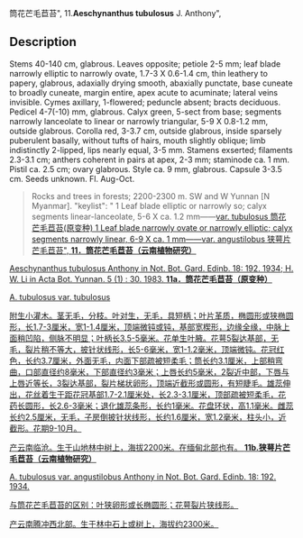 筒花芒毛苣苔",
11.**Aeschynanthus tubulosus** J. Anthony",

## Description
Stems 40-140 cm, glabrous. Leaves opposite; petiole 2-5 mm; leaf blade narrowly elliptic to narrowly ovate, 1.7-3 X 0.6-1.4 cm, thin leathery to papery, glabrous, adaxially drying smooth, abaxially punctate, base cuneate to broadly cuneate, margin entire, apex acute to acuminate; lateral veins invisible. Cymes axillary, 1-flowered; peduncle absent; bracts deciduous. Pedicel 4-7(-10) mm, glabrous. Calyx green, 5-sect from base; segments narrowly lanceolate to linear or narrowly triangular, 5-9 X 0.8-1.2 mm, outside glabrous. Corolla red, 3-3.7 cm, outside glabrous, inside sparsely puberulent basally, without tufts of hairs, mouth slightly oblique; limb indistinctly 2-lipped, lips nearly equal, 3-5 mm. Stamens exserted; filaments 2.3-3.1 cm; anthers coherent in pairs at apex, 2-3 mm; staminode ca. 1 mm. Pistil ca. 2.5 cm; ovary glabrous. Style ca. 9 mm, glabrous. Capsule 3-3.5 cm. Seeds unknown. Fl. Aug-Oct.

> Rocks and trees in forests; 2200-2300 m. SW and W Yunnan [N Myanmar].
  "keylist": "
1 Leaf blade elliptic or narrowly so; calyx segments linear-lanceolate, 5-6 X ca. 1.2 mm——<a href='/info/Aeschynanthus tubulosus var. tubulosus?t=foc'>var. tubulosus 筒花芒毛苣苔(原变种)
1 Leaf blade narrowly ovate or narrowly elliptic; calyx segments narrowly linear, 6-9 X ca. 1 mm——<a href='/info/Aeschynanthus tubulosus var. angustilobus?t=foc'>var. angustilobus 狭萼片芒毛苣苔",
**11．筒花芒毛苣苔（云南植物研究）**

Aeschynanthus tubulosus Anthony in Not. Bot. Gard. Edinb. 18: 192. 1934; H. W. Li in Acta Bot. Yunnan. 5 (1) : 30. 1983.
**11a．筒花芒毛苣苔（原变种）**

A. tubulosus var. tubulosus

附生小灌木。茎无毛，分枝。叶对生，无毛，具短柄；叶片革质，椭圆形或狭椭圆形，长1.7-3厘米，宽1-1.4厘米，顶端微钝或钝，基部宽楔形，边缘全缘，中脉上面稍凹陷，侧脉不明显；叶柄长3.5-5毫米。花单生叶腋。花萼5裂达基部，无毛，裂片稍不等大，披针状线形，长5-6毫米，宽1-1.2毫米，顶端微钝。花冠红色，长约3.7厘米，外面无毛，内面下部疏被短柔毛；筒长约3.1厘米，上部稍弯曲，口部直径约8毫米，下部直径约3毫米；上唇长约5毫米，2裂近中部，下唇与上唇近等长，3裂达基部，裂片梯状卵形，顶端近截形或圆形，有短睫毛。雄蕊伸出，花丝着生于距花冠基部1.7-2.1厘米处，长2.3-3.1厘米，顶部疏被短柔毛，花药长圆形，长2.6-3毫米；退化雄蕊条形，长约1毫米。花盘环状，高1.1毫米。雌蕊长约2.5厘米，无毛，子房倒披针状线形，长约1.6厘米，宽1.2毫米，柱头小，近截形。花期9-10月。

产云南临沧。生于山地林中树上，海拔2200米。在缅甸北部也有。
**11b.狭萼片芒毛苣苔（云南植物研究）**

A. tubulosus var. angustilobus Anthony in Not. Bot. Gard. Edinb. 18: 192. 1934.

与筒花芒毛苣苔的区别：叶狭卵形或长椭圆形；花萼裂片狭线形。

产云南腾冲西北部。生于林中石上或树上，海拔约2300米。
